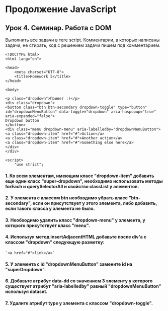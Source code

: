 # Продолжение JavaScript
## Урок 4. Семинар. Работа с DOM

Выполнить все задачи в теге script. Комментарии, в которых написаны задачи, не стирать, код с решением задачи пишем под комментарием.

```
<!DOCTYPE html>
<html lang="en">

<head>
    <meta charset="UTF-8">
    <title>Homework 5</title>
</head>

<body>

<p class="dropdown">Привет :)</p>
<div class="dropdown">
<button class="btn btn-secondary dropdown-toggle" type="button" id="dropdownMenuButton" data-toggle="dropdown" aria-haspopup="true" aria-expanded="false">
Dropdown button
</button>
<div class="menu dropdown-menu" aria-labelledby="dropdownMenuButton">
<a class="dropdown-item" href="#">Action</a>
<a class="dropdown-item" href="#">Another action</a>
<a class="dropdown-item" href="#">Something else here</a>
</div>
</div>

<script>
    "use strict";
```

#### 1. Ко всем элементам, имеющим класс "dropdown-item" добавить еще один класс "super-dropdown", необходимо использовать методы forEach и querySelectorAll и свойство classList у элементов.

#### 2. У элемента с классом btn необходимо убрать класс "btn-secondary", если он присутствует у этого элемента, либо добавить, если такого класса у элемента не было.

#### 3. Необходимо удалить класс "dropdown-menu" у элемента, у которого присутствует класс "menu".

#### 4. Используя метод insertAdjacentHTML добавьте после div'a с классом "dropdown" следующую разметку:
```
`<a href="#">link</a>`
```
#### 5. У элемента с id "dropdownMenuButton" замените id на "superDropdown".

#### 6. Добавьте атрибут data-dd со значением 3 элементу у которого существует атрибут "aria-labelledby" равный "dropdownMenuButton" используя dataset.

#### 7. Удалите атрибут type у элемента с классом "dropdown-toggle".
